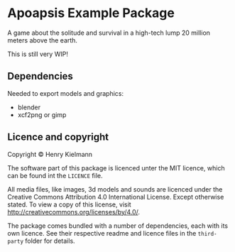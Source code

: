 Apoapsis Example Package
========================

A game about the solitude and survival in a high-tech lump 20 million meters 
above the earth.

This is still very WIP!


## Dependencies

Needed to export models and graphics:
- blender
- xcf2png or gimp


## Licence and copyright

Copyright © Henry Kielmann

The software part of this package is licenced unter the MIT licence,
which can be found int the `LICENCE` file.

All media files, like images, 3d models and sounds are licenced under the
Creative Commons Attribution 4.0 International License.  Except otherwise stated.
To view a copy of this license, visit http://creativecommons.org/licenses/by/4.0/.

The package comes bundled with a number of dependencies, each with its own licence.
See their respective readme and licence files in the `third-party` folder
for details.
